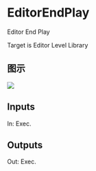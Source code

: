 # EditorEndPlay

Editor End Play

Target is Editor Level Library

## 图示

![]($-20221218-18504397.png)

## Inputs

In: Exec.  

## Outputs

Out: Exec.

